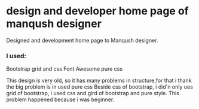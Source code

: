 # design and developer home page of manqush designer
Designed and development home page to Manqush designer.
### I used:
Bootstrap grid and css
Font Awesome
pure css

This design is very old, so it has many problems in structure,for that i thank the big problem is in used pure css Beside css of bootstrap, i did'n only ues grid of bootstrap,  i used css and gird of bootstrap and pure style.
This problem happened because i was beginner.
